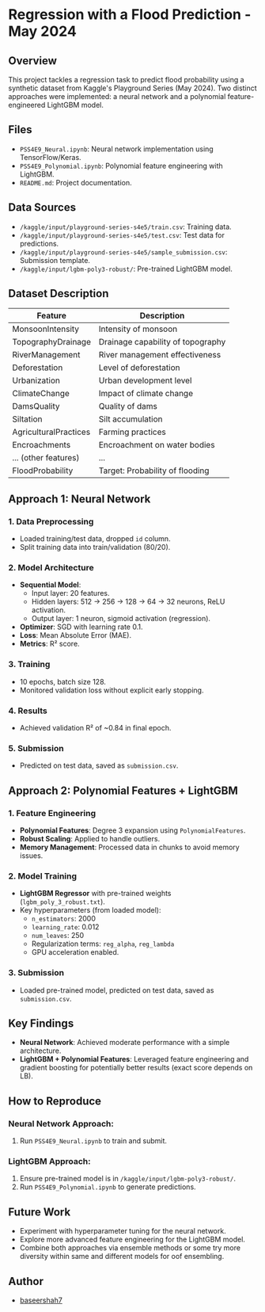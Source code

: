 # Regression with a Flood Prediction - May 2024

## Overview
This project tackles a regression task to predict flood probability using a synthetic dataset from Kaggle's Playground Series (May 2024). Two distinct approaches were implemented: a neural network and a polynomial feature-engineered LightGBM model.

## Files
- `PSS4E9_Neural.ipynb`: Neural network implementation using TensorFlow/Keras.
- `PSS4E9_Polynomial.ipynb`: Polynomial feature engineering with LightGBM.
- `README.md`: Project documentation.

## Data Sources
- `/kaggle/input/playground-series-s4e5/train.csv`: Training data.
- `/kaggle/input/playground-series-s4e5/test.csv`: Test data for predictions.
- `/kaggle/input/playground-series-s4e5/sample_submission.csv`: Submission template.
- `/kaggle/input/lgbm-poly3-robust/`: Pre-trained LightGBM model.

## Dataset Description
| Feature               | Description                          |
|-----------------------|--------------------------------------|
| MonsoonIntensity      | Intensity of monsoon                 |
| TopographyDrainage    | Drainage capability of topography   |
| RiverManagement       | River management effectiveness      |
| Deforestation         | Level of deforestation              |
| Urbanization          | Urban development level             |
| ClimateChange         | Impact of climate change            |
| DamsQuality           | Quality of dams                      |
| Siltation             | Silt accumulation                    |
| AgriculturalPractices | Farming practices                    |
| Encroachments         | Encroachment on water bodies        |
| ... (other features)  | ...                                  |
| FloodProbability      | Target: Probability of flooding     |

## Approach 1: Neural Network

### 1. Data Preprocessing
- Loaded training/test data, dropped `id` column.
- Split training data into train/validation (80/20).

### 2. Model Architecture
- **Sequential Model**:
  - Input layer: 20 features.
  - Hidden layers: 512 → 256 → 128 → 64 → 32 neurons, ReLU activation.
  - Output layer: 1 neuron, sigmoid activation (regression).
- **Optimizer**: SGD with learning rate 0.1.
- **Loss**: Mean Absolute Error (MAE).
- **Metrics**: R² score.

### 3. Training
- 10 epochs, batch size 128.
- Monitored validation loss without explicit early stopping.

### 4. Results
- Achieved validation R² of ~0.84 in final epoch.

### 5. Submission
- Predicted on test data, saved as `submission.csv`.

## Approach 2: Polynomial Features + LightGBM

### 1. Feature Engineering
- **Polynomial Features**: Degree 3 expansion using `PolynomialFeatures`.
- **Robust Scaling**: Applied to handle outliers.
- **Memory Management**: Processed data in chunks to avoid memory issues.

### 2. Model Training
- **LightGBM Regressor** with pre-trained weights (`lgbm_poly_3_robust.txt`).
- Key hyperparameters (from loaded model):
  - `n_estimators`: 2000
  - `learning_rate`: 0.012
  - `num_leaves`: 250
  - Regularization terms: `reg_alpha`, `reg_lambda`
  - GPU acceleration enabled.

### 3. Submission
- Loaded pre-trained model, predicted on test data, saved as `submission.csv`.

## Key Findings
- **Neural Network**: Achieved moderate performance with a simple architecture.
- **LightGBM + Polynomial Features**: Leveraged feature engineering and gradient boosting for potentially better results (exact score depends on LB).

## How to Reproduce
### Neural Network Approach:
1. Run `PSS4E9_Neural.ipynb` to train and submit.

### LightGBM Approach:
1. Ensure pre-trained model is in `/kaggle/input/lgbm-poly3-robust/`.
2. Run `PSS4E9_Polynomial.ipynb` to generate predictions.

## Future Work
- Experiment with hyperparameter tuning for the neural network.
- Explore more advanced feature engineering for the LightGBM model.
- Combine both approaches via ensemble methods or some try more diversity within same and different models for oof ensembling.

## Author
- [baseershah7](https://github.com/baseershah7)
